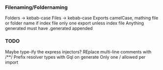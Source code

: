 ### Filenaming/Foldernaming

Folders -> kebab-case
Files -> kebab-case
Exports camelCase, mathing file or folder name if index file
only one export unless index file
Anything generated must have .generated appended

### TODO

Maybe type-ify the express injectors?
REplace multi-line comments with /\*\*/
Prefix resolver types with Gql on generate
Only one / allowed per import
